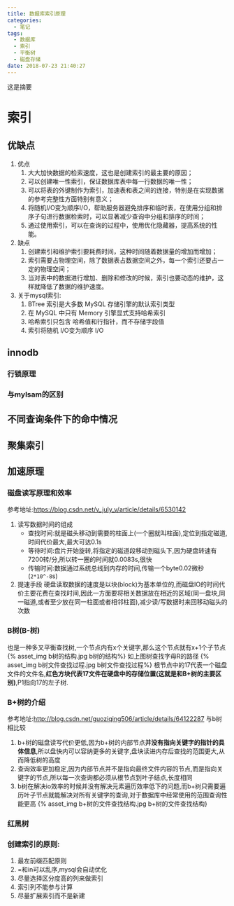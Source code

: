 ```yaml
---
title: 数据库索引原理
categories:
  - 笔记
tags:
  - 数据库
  - 索引
  - 平衡树
  - 磁盘存储
date: 2018-07-23 21:40:27
---
```

 这是摘要
 <!-- more -->

# 索引
## 优缺点
1. 优点
    1. 大大加快数据的检索速度，这也是创建索引的最主要的原因；
    2. 可以创建唯一性索引，保证数据库表中每一行数据的唯一性；
    3. 可以将表的外键制作为索引，加速表和表之间的连接，特别是在实现数据的参考完整性方面特别有意义；
    4. 将随机I/O变为顺序I/O，帮助服务器避免排序和临时表，在使用分组和排序子句进行数据检索时，可以显著减少查询中分组和排序的时间；
    5. 通过使用索引，可以在查询的过程中，使用优化隐藏器，提高系统的性能。
2. 缺点
    1. 创建索引和维护索引要耗费时间，这种时间随着数据量的增加而增加；
    2. 索引需要占物理空间，除了数据表占数据空间之外，每一个索引还要占一定的物理空间；
    3. 当对表中的数据进行增加、删除和修改的时候，索引也要动态的维护，这样就降低了数据的维护速度。
3. 关于mysql索引:
    1. BTree 索引是大多数 MySQL 存储引擎的默认索引类型
    2. 在 MySQL 中只有 Memory 引擎显式支持哈希索引
    3. 哈希索引只包含 哈希值和行指针，而不存储字段值
    4. 索引将随机 I/O变为顺序 I/O

## innodb
### 行锁原理
### 与mylsam的区别

## 不同查询条件下的命中情况

## 聚集索引
## 加速原理
### 磁盘读写原理和效率
参考地址:https://blog.csdn.net/v_july_v/article/details/6530142
1. 读写数据时间的组成
    * 查找时间:就是磁头移动到需要的柱面上(一个圈就叫柱面),定位到指定磁道,时间代价最大,最大可达0.1s
    * 等待时间:盘片开始旋转,将指定的磁道段移动到磁头下,因为硬盘转速有7200转/分,所以转一圈的时间就0.0083s,很快
    * 传输时间:数据通过系统总线到内存的时间,传输一个byte0.02微秒(`2*10^-8`s)
2. 提速手段
    硬盘读取数据的速度是以块(block)为基本单位的,而磁盘IO的时间代价主要花费在查找时间,因此一方面要将相关数据放在相近的区域(同一盘块,同一磁道,或者至少放在同一柱面或者相邻柱面),减少读/写数据时来回移动磁头的次数

### B树(B-树)
也是一种多叉平衡查找树,一个节点内有x个关键字,那么这个节点就有x+1个子节点
{% asset_img b树的结构.jpg b树的结构%}
如上图树查找字母R的路径
{% asset_img b树文件查找过程.jpg b树文件查找过程%}
根节点中的17代表一个磁盘文件的文件名,**红色方块代表17文件在硬盘中的存储位置(这就是和B+树的主要区别)**,P1指向17的左子树.



### B+树的介绍
参考地址:http://blog.csdn.net/guoziqing506/article/details/64122287
与b树相比较
1. b+树的磁盘读写代价更低,因为b+树的内部节点**并没有指向关键字的指针的具体信息**,所以盘快内可以容纳更多的关键字,盘块读进内存后查找的范围更大,从而降低树的高度
2. 查询效率更加稳定,因为内部节点并不是指向最终文件内容的节点,而是指向关键字的节点,所以每一次查询都必须从根节点到叶子结点,长度相同
3. b树在解决io效率的时候并没有解决元素遍历效率低下的问题,而b+树只需要遍历叶子节点就能解决对所有关键字的查询,对于数据库中经常使用的范围查询性能更高
{% asset_img b+树的文件查找结构.jpg b+树的文件查找结构}

### 红黑树

### 创建索引的原则:
1. 最左前缀匹配原则
2. =和in可以乱序,mysql会自动优化
3. 尽量选择区分度高的列来做索引
4. 索引列不能参与计算
5. 尽量扩展索引而不是新建